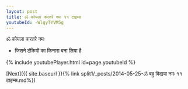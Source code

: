 ```yaml
---
layout: post
title: ॐ कोयला करतरे नमः ११ टाइम्स
youtubeId: -WlgyTYVM5g
---
```

 
 
 ॐ कोयला करतरे नमः  
 
 -  जिसने टंकियों का किनारा बना लिया है 
 
  
 
  
 
 
 
 
 
 


{% include youtubePlayer.html id=page.youtubeId %}
 
[Next]({{ site.baseurl }}{% link  split1/_posts/2014-05-25-ॐ बहु विद्यया नमः ११ टाइम्स.md%})
 

